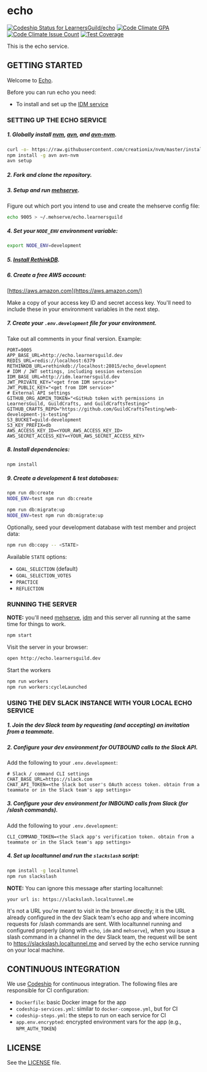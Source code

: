 # echo

[ ![Codeship Status for LearnersGuild/echo](https://codeship.com/projects/8ee1a1d0-17e4-0134-1d69-2a776fb5d411/status?branch=master)](https://codeship.com/projects/158610)
[![Code Climate GPA](https://codeclimate.com/repos/579a4ec2e7852e0064005f1b/badges/595cf326e7b71a7ac600287c/gpa.svg)](https://codeclimate.com/repos/579a4ec2e7852e0064005f1b/feed)
[![Code Climate Issue Count](https://codeclimate.com/repos/579a4ec2e7852e0064005f1b/badges/595cf326e7b71a7ac600287c/issue_count.svg)](https://codeclimate.com/repos/579a4ec2e7852e0064005f1b/feed)
[![Test Coverage](https://codeclimate.com/repos/579a4ec2e7852e0064005f1b/badges/595cf326e7b71a7ac600287c/coverage.svg)](https://codeclimate.com/repos/579a4ec2e7852e0064005f1b/coverage)

This is the echo service.

## GETTING STARTED

Welcome to [Echo](http://i.giphy.com/MGU6B1h1jSfja.gif).

Before you can run echo you need:
- To install and set up the [IDM service](https://github.com/LearnersGuild/idm)

### SETTING UP THE ECHO SERVICE

##### 1. **Globally** install [nvm][nvm], [avn][avn], and [avn-nvm][avn-nvm].

```bash
curl -o- https://raw.githubusercontent.com/creationix/nvm/master/install.sh | bash
npm install -g avn avn-nvm
avn setup
```

##### 2. Fork and clone the repository.

##### 3. Setup and run [mehserve][mehserve].

Figure out which port you intend to use and create the mehserve config file:
```bash
echo 9005 > ~/.mehserve/echo.learnersguild
```

##### 4. Set your `NODE_ENV` environment variable:

```bash
export NODE_ENV=development
```

##### 5. [Install RethinkDB][install-rethinkdb].

##### 6. Create a free AWS account:
[https://aws.amazon.com](https://aws.amazon.com/)

Make a copy of your access key ID and secret access key. You'll need to include these in your  environment variables in the next step.

##### 7. Create your `.env.development` file for your environment.
Take out all comments in your final version.
Example:
```
PORT=9005
APP_BASE_URL=http://echo.learnersguild.dev
REDIS_URL=redis://localhost:6379
RETHINKDB_URL=rethinkdb://localhost:28015/echo_development
# IDM / JWT settings, including session extension
IDM_BASE_URL=http://idm.learnersguild.dev
JWT_PRIVATE_KEY="<get from IDM service>"
JWT_PUBLIC_KEY="<get from IDM service>"
# External API settings
GITHUB_ORG_ADMIN_TOKEN="<GitHub token with permissions in LearnersGuild, GuildCrafts, and GuildCraftsTesting>"
GITHUB_CRAFTS_REPO="https://github.com/GuildCraftsTesting/web-development-js-testing"
S3_BUCKET=guild-development
S3_KEY_PREFIX=db
AWS_ACCESS_KEY_ID=<YOUR_AWS_ACCESS_KEY_ID>
AWS_SECRET_ACCESS_KEY=<YOUR_AWS_SECRET_ACCESS_KEY>
```

##### 8. Install dependencies:

```bash
npm install
```

##### 9. Create a development & test databases:

```bash
npm run db:create
NODE_ENV=test npm run db:create
```

```bash
npm run db:migrate:up
NODE_ENV=test npm run db:migrate:up
```

Optionally, seed your development database with test member and project data:
```bash
npm run db:copy -- <STATE>
```

Available `STATE` options:
- `GOAL_SELECTION` (default)
- `GOAL_SELECTION_VOTES`
- `PRACTICE`
- `REFLECTION`

### RUNNING THE SERVER

**NOTE:** you'll need [mehserve][mehserve], [idm][idm] and this server all running at the same time for things to work.

```bash
npm start
```

Visit the server in your browser:

```bash
open http://echo.learnersguild.dev
```

Start the workers
```bash
npm run workers
npm run workers:cycleLaunched
```

### USING THE DEV SLACK INSTANCE WITH YOUR LOCAL ECHO SERVICE

##### 1. Join the dev Slack team by requesting (and accepting) an invitation from a teammate.

##### 2. Configure your dev environment for OUTBOUND calls _to_ the Slack API.

Add the following to your `.env.development`:
```
# Slack / command CLI settings
CHAT_BASE_URL=https://slack.com
CHAT_API_TOKEN=<the Slack bot user's OAuth access token. obtain from a teammate or in the Slack team's app settings>
```

##### 3. Configure your dev environment for INBOUND calls _from_ Slack (for /slash commands).

Add the following to your `.env.development`:
```
CLI_COMMAND_TOKEN=<the Slack app's verification token. obtain from a teammate or in the Slack team's app settings>
```

##### 4. Set up localtunnel and run the `slackslash` script:

```bash
npm install -g localtunnel
npm run slackslash
```

**NOTE:** You can ignore this message after starting localtunnel:
```
your url is: https://slackslash.localtunnel.me
```
It's not a URL you're meant to visit in the browser directly; it is the URL already configured in the dev Slack team's echo app and where incoming requests for /slash commands are sent. With localtunnel running and configured properly (along with `echo`, `idm` and `mehserve`), when you issue a slash command in a channel in the dev Slack team, the request will be sent to https://slackslash.localtunnel.me and served by the echo service running on your local machine.

## CONTINUOUS INTEGRATION

We use [Codeship](https://codeship.com/) for continuous integration. The following files are responsible for CI configuration:

- `Dockerfile`: basic Docker image for the app
- `codeship-services.yml`: similar to `docker-compose.yml`, but for CI
- `codeship-steps.yml`: the steps to run on each service for CI
- `app.env.encrypted`: encrypted environment vars for the app (e.g., `NPM_AUTH_TOKEN`)


## LICENSE

See the [LICENSE](./LICENSE) file.


[idm]: https://github.com/LearnersGuild/idm
[github-register-application]: https://github.com/settings/applications/new
[install-rethinkdb]: https://www.rethinkdb.com/docs/install/
[mehserve]: https://github.com/timecounts/mehserve
[nvm]: https://github.com/creationix/nvm
[avn]: https://github.com/wbyoung/avn
[avn-nvm]: https://github.com/wbyoung/avn-nvm
